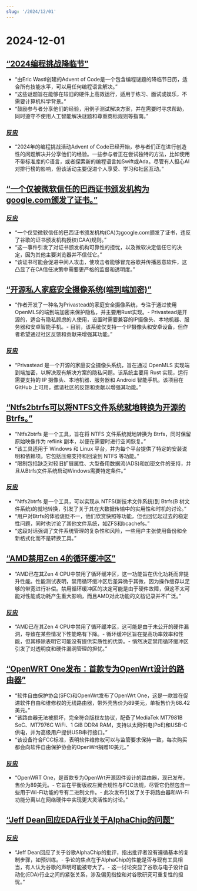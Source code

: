 ```yaml
---
slug: '/2024/12/01'
---
```


# 2024-12-01

## [“2024编程挑战降临节”](https://adventofcode.com/2024/about)

- “由Eric Wastl创建的Advent of Code是一个包含编程谜题的降临节日历，适合所有技能水平，可以用任何编程语言解决。”
- “这些谜题旨在能够在较旧的硬件上高效运行，适用于练习、面试或娱乐，不需要计算机科学背景。”
- “鼓励参与者分享他们的经验，用例子测试解决方案，并在需要时寻求帮助，同时遵守不使用人工智能解决谜题和尊重商标规则等指南。”

### [反应](https://news.ycombinator.com/item?id=42287231)

- “2024年的编程挑战活动Advent of Code已经开始，参与者们正在进行创造性的问题解决并分享他们的经验。一些参与者正在尝试独特的方法，比如使用不带标准库的C语言，或者探索新的编程语言如Swift或Ada。尽管有人担心AI对排行榜的影响，但该活动主要促进个人享受、学习和社区互动。”

## [“一个仅被微软信任的巴西证书颁发机构为google.com颁发了证书。”](https://follow.agwa.name/notice/AoZSMI38xcA3TrN1sm)

### [反应](https://news.ycombinator.com/item?id=42284202)

- “一个仅受微软信任的巴西证书颁发机构(CA)为google.com颁发了证书，违反了谷歌的证书颁发机构授权(CAA)规则。”
- “这一事件引发了对证书颁发机构可靠性的担忧，以及微软决定信任它的决定，因为其他主要浏览器并不信任它。”
- “该证书可能会促进中间人攻击，使攻击者能够冒充谷歌并传播恶意软件，这凸显了在CA信任决策中需要更严格的监督和透明度。”

## [“开源私人家庭安全摄像系统(端到端加密)”](https://github.com/privastead/privastead)

- “作者开发了一种名为Privastead的家庭安全摄像系统，专注于通过使用OpenMLS的端到端加密来保护隐私，并主要用Rust实现。- Privastead是开源的，适合有隐私顾虑的人使用，设置时需要兼容的IP摄像头、本地机器、服务器和安卓智能手机。- 目前，该系统仅支持一个IP摄像头和安卓设备，但作者希望通过社区反馈和贡献来增强其功能。”

### [反应](https://news.ycombinator.com/item?id=42284412)

- “Privastead 是一个开源的家庭安全摄像头系统，旨在通过 OpenMLS 实现端到端加密，以解决现有解决方案的隐私问题。该系统主要用 Rust 实现，运行需要支持的 IP 摄像头、本地机器、服务器和 Android 智能手机。该项目在 GitHub 上可用，邀请社区的反馈和贡献以增强其功能。”

## [“Ntfs2btrfs可以将NTFS文件系统就地转换为开源的Btrfs。”](https://github.com/maharmstone/ntfs2btrfs)

- “Ntfs2btrfs 是一个工具，旨在将 NTFS 文件系统就地转换为 Btrfs，同时保留原始映像作为 reflink 副本，以便在需要时进行空间恢复。”
- “该工具适用于 Windows 和 Linux 平台，并为每个平台提供了特定的安装说明和依赖项。它包括压缩支持和回滚到 NTFS 等功能。”
- “限制包括缺乏对较旧扩展属性、大型备用数据流(ADS)和加密文件的支持，并且从Btrfs文件系统启动Windows需要特定条件。”

### [反应](https://news.ycombinator.com/item?id=42283950)

- “Ntfs2btrfs 是一个工具，可以实现从 NTFS(新技术文件系统)到 Btrfs(B 树文件系统)的就地转换，引发了关于其在大数据传输中的实用性和时机的讨论。”
- “用户对Btrfs的体验褒贬不一，他们欣赏快照等功能，但也回忆起过去的稳定性问题，同时也讨论了其他文件系统，如ZFS和bcachefs。”
- “这段对话强调了文件系统管理的复杂性和风险，一些用户主张使用备份和全新格式化而不是转换工具。”

## [“AMD禁用Zen 4的循环缓冲区”](https://chipsandcheese.com/p/amd-disables-zen-4s-loop-buffer)

- “AMD已在其Zen 4 CPU中禁用了循环缓冲区，这一功能旨在优化功耗而非提升性能。性能测试表明，禁用循环缓冲区后差异微乎其微，因为操作缓存以足够的带宽进行补偿。禁用循环缓冲区的决定可能是由于硬件故障，但这不太可能对性能或功耗产生重大影响，而且AMD对此功能的文档记录并不广泛。”

### [反应](https://news.ycombinator.com/item?id=42283933)

- “AMD已在其Zen 4 CPU中禁用了循环缓冲区，这可能是由于未公开的硬件漏洞，导致在某些情况下性能略有下降。- 循环缓冲区旨在提高功率效率和性能，但其移除表明它可能没有提供实质性的优势。- 悄然决定禁用循环缓冲区引发了对透明度和硬件漏洞管理的担忧。”

## [“OpenWRT One发布：首款专为OpenWrt设计的路由器”](https://sfconservancy.org/news/2024/nov/29/openwrt-one-wireless-router-now-ships-black-friday/)

- “软件自由保护协会(SFC)和OpenWrt发布了OpenWrt One，这是一款旨在促进软件自由和维修权的无线路由器，带外壳售价为89美元，单板售价为68.42美元。”
- “该路由器无法被损坏，完全符合版权左协议，配备了MediaTek MT7981B SoC、MT7976C WiFi、1 GiB DDR4 RAM，支持以太网供电(PoE)和USB-C供电，并为高级用户提供USB串行接口。”
- “该设备符合FCC标准，表明软件维修权可以与监管要求保持一致，每次购买都会向软件自由保护协会的OpenWrt捐赠10美元。”

### [反应](https://news.ycombinator.com/item?id=42285689)

- “OpenWRT One，是首款专为OpenWrt开源固件设计的路由器，现已发布，售价为89美元。- 它旨在平衡版权左翼合规性与FCC法规，尽管它仍然包含一些用于Wi-Fi功能的专有二进制文件。- 此次发布引发了关于将路由器和Wi-Fi功能分离以在网络硬件中实现更大灵活性的讨论。”

## [“Jeff Dean回应EDA行业关于AlphaChip的问题”](https://twitter.com/JeffDean/status/1858540085794451906)

### [反应](https://news.ycombinator.com/item?id=42285128)

- “Jeff Dean回应了关于谷歌AlphaChip的批评，指出批评者没有遵循基本的复制步骤，如预训练。- 争论的焦点在于AlphaChip的性能是否与现有工具相当，有人认为谷歌的声明可能被夸大了。- 这一讨论突显了谷歌与电子设计自动化(EDA)行业之间的紧张关系，涉及偏见指控和对谷歌研究可重复性的担忧。”

<head>
  <meta property="og:title" content="“2024编程挑战降临节”" />
  <meta property="og:type" content="website" />
  <meta property="og:image" content="https://og.cho.sh/api/og/?title=%E2%80%9C2024%E7%BC%96%E7%A8%8B%E6%8C%91%E6%88%98%E9%99%8D%E4%B8%B4%E8%8A%82%E2%80%9D&subheading=2024%E5%B9%B412%E6%9C%881%E6%97%A5%E6%98%9F%E6%9C%9F%E6%97%A5%3A%20%E9%BB%91%E5%AE%A2%E6%96%B0%E9%97%BB%E6%91%98%E8%A6%81" />
</head>
